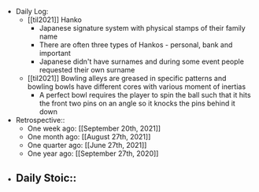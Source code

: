 - Daily Log:
    - [[til2021]] Hanko
        - Japanese signature system with physical stamps of their family name
        - There are often three types of Hankos - personal, bank and important
        - Japanese didn't have surnames and during some event people requested their own surname
    - [[til2021]] Bowling alleys are greased in specific patterns and bowling bowls have different cores with various moment of inertias
        - A perfect bowl requires the player to spin the ball such that it hits the front two pins on an angle so it knocks the pins behind it down
- Retrospective::
    - One week ago: [[September 20th, 2021]]
    - One month ago: [[August 27th, 2021]]
    - One quarter ago: [[June 27th, 2021]]
    - One year ago: [[September 27th, 2020]]
- Daily Stoic::
    -
